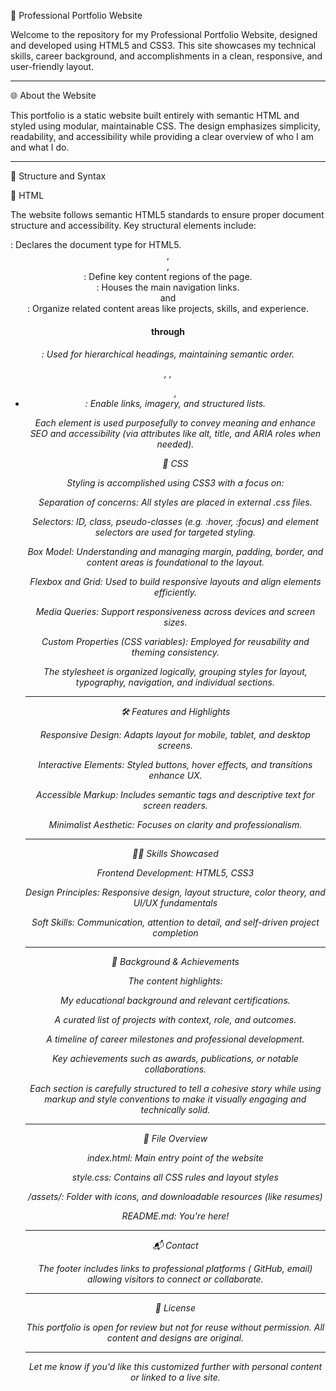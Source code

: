 

💼 Professional Portfolio Website

Welcome to the repository for my Professional Portfolio Website, designed and developed using HTML5 and CSS3. This site showcases my technical skills, career background, and accomplishments in a clean, responsive, and user-friendly layout.


---

🌐 About the Website

This portfolio is a static website built entirely with semantic HTML and styled using modular, maintainable CSS. The design emphasizes simplicity, readability, and accessibility while providing a clear overview of who I am and what I do.


---

🧱 Structure and Syntax

🔹 HTML

The website follows semantic HTML5 standards to ensure proper document structure and accessibility. Key structural elements include:

<!DOCTYPE html>: Declares the document type for HTML5.

<header>, <main>, <footer>: Define key content regions of the page.

<nav>: Houses the main navigation links.

<section> and <article>: Organize related content areas like projects, skills, and experience.

<h1> through <h6>: Used for hierarchical headings, maintaining semantic order.

<a>, <img>, <ul>, <li>: Enable links, imagery, and structured lists.


Each element is used purposefully to convey meaning and enhance SEO and accessibility (via attributes like alt, title, and ARIA roles when needed).

🔹 CSS

Styling is accomplished using CSS3 with a focus on:

Separation of concerns: All styles are placed in external .css files.

Selectors: ID, class, pseudo-classes (e.g. :hover, :focus) and element selectors are used for targeted styling.

Box Model: Understanding and managing margin, padding, border, and content areas is foundational to the layout.

Flexbox and Grid: Used to build responsive layouts and align elements efficiently.

Media Queries: Support responsiveness across devices and screen sizes.

Custom Properties (CSS variables): Employed for reusability and theming consistency.


The stylesheet is organized logically, grouping styles for layout, typography, navigation, and individual sections.


---

🛠️ Features and Highlights

Responsive Design: Adapts layout for mobile, tablet, and desktop screens.

Interactive Elements: Styled buttons, hover effects, and transitions enhance UX.

Accessible Markup: Includes semantic tags and descriptive text for screen readers.

Minimalist Aesthetic: Focuses on clarity and professionalism.



---

🧑‍💻 Skills Showcased

Frontend Development: HTML5, CSS3

Design Principles: Responsive design, layout structure, color theory, and UI/UX fundamentals

Soft Skills: Communication, attention to detail, and self-driven project completion



---

📌 Background & Achievements

The content highlights:

My educational background and relevant certifications.

A curated list of projects with context, role, and outcomes.

A timeline of career milestones and professional development.

Key achievements such as awards, publications, or notable collaborations.


Each section is carefully structured to tell a cohesive story while using markup and style conventions to make it visually engaging and technically solid.


---

📂 File Overview

index.html: Main entry point of the website

style.css: Contains all CSS rules and layout styles

/assets/: Folder with  icons, and downloadable resources (like resumes)

README.md: You're here!



---

📬 Contact

The footer includes links to professional platforms ( GitHub, email) allowing visitors to connect or collaborate.


---

📝 License

This portfolio is open for review but not for reuse without permission. All content and designs are original.


---

Let me know if you'd like this customized further with personal content or linked to a live site.

